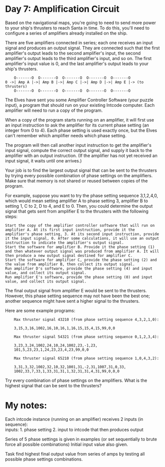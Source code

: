# Day 7: Amplification Circuit
  
Based on the navigational maps, you're going to need to send more power to your ship's thrusters to reach Santa in time. To do this, you'll need to configure a series of amplifiers already installed on the ship.  
  
There are five amplifiers connected in series; each one receives an input signal and produces an output signal. They are connected such that the first amplifier's output leads to the second amplifier's input, the second amplifier's output leads to the third amplifier's input, and so on. The first amplifier's input value is 0, and the last amplifier's output leads to your ship's thrusters.  
```
    O-------O  O-------O  O-------O  O-------O  O-------O
0 ->| Amp A |->| Amp B |->| Amp C |->| Amp D |->| Amp E |-> (to thrusters)
    O-------O  O-------O  O-------O  O-------O  O-------O
```
The Elves have sent you some Amplifier Controller Software (your puzzle input), a program that should run on your existing Intcode computer. Each amplifier will need to run a copy of the program.  
  
When a copy of the program starts running on an amplifier, it will first use an input instruction to ask the amplifier for its current phase setting (an integer from 0 to 4). Each phase setting is used exactly once, but the Elves can't remember which amplifier needs which phase setting.  
  
The program will then call another input instruction to get the amplifier's input signal, compute the correct output signal, and supply it back to the amplifier with an output instruction. (If the amplifier has not yet received an input signal, it waits until one arrives.)  
  
Your job is to find the largest output signal that can be sent to the thrusters by trying every possible combination of phase settings on the amplifiers. Make sure that memory is not shared or reused between copies of the program.  
  
For example, suppose you want to try the phase setting sequence 3,1,2,4,0, which would mean setting amplifier A to phase setting 3, amplifier B to setting 1, C to 2, D to 4, and E to 0. Then, you could determine the output signal that gets sent from amplifier E to the thrusters with the following steps:  

    Start the copy of the amplifier controller software that will run on amplifier A. At its first input instruction, provide it the amplifier's phase setting, 3. At its second input instruction, provide it the input signal, 0. After some calculations, it will use an output instruction to indicate the amplifier's output signal.  
    Start the software for amplifier B. Provide it the phase setting (1) and then whatever output signal was produced from amplifier A. It will then produce a new output signal destined for amplifier C.  
    Start the software for amplifier C, provide the phase setting (2) and the value from amplifier B, then collect its output signal.  
    Run amplifier D's software, provide the phase setting (4) and input value, and collect its output signal.  
    Run amplifier E's software, provide the phase setting (0) and input value, and collect its output signal.  
  
The final output signal from amplifier E would be sent to the thrusters. However, this phase setting sequence may not have been the best one; another sequence might have sent a higher signal to the thrusters.  
  
Here are some example programs:  
```
    Max thruster signal 43210 (from phase setting sequence 4,3,2,1,0):

    3,15,3,16,1002,16,10,16,1,16,15,15,4,15,99,0,0

    Max thruster signal 54321 (from phase setting sequence 0,1,2,3,4):

    3,23,3,24,1002,24,10,24,1002,23,-1,23,
    101,5,23,23,1,24,23,23,4,23,99,0,0

    Max thruster signal 65210 (from phase setting sequence 1,0,4,3,2):

    3,31,3,32,1002,32,10,32,1001,31,-2,31,1007,31,0,33,
    1002,33,7,33,1,33,31,31,1,32,31,31,4,31,99,0,0,0
```
Try every combination of phase settings on the amplifiers. What is the highest signal that can be sent to the thrusters?  

# My notes:

Each intcode instance (running on an amplifier) receives 2 inputs (in sequence):  
inputs: 1. phase setting 2. input to intcode that then produces output  
  
Series of 5 phase settings is given in examples (or set sequentially to brute force all possible combinations)
Initial input value also given.  
  
Task find highest final output value from series of amps by testing all possible phase settings combinations.  
